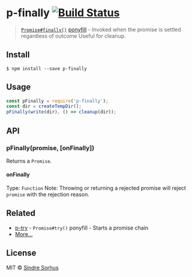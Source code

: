 # p-finally [![Build Status](https://travis-ci.org/sindresorhus/p-finally.svg?branch=master)](https://travis-ci.org/sindresorhus/p-finally)
> [`Promise#finally()`](https://github.com/tc39/proposal-promise-finally) [ponyfill](https://ponyfill.com) - Invoked when the promise is settled regardless of outcome
Useful for cleanup.
## Install
```
$ npm install --save p-finally
```
## Usage
```js
const pFinally = require('p-finally');
const dir = createTempDir();
pFinally(write(dir), () => cleanup(dir));
```
## API
### pFinally(promise, [onFinally])
Returns a `Promise`.
#### onFinally
Type: `Function`
Note: Throwing or returning a rejected promise will reject `promise` with the rejection reason.
## Related
- [p-try](https://github.com/sindresorhus/p-try) - `Promise#try()` ponyfill - Starts a promise chain
- [More…](https://github.com/sindresorhus/promise-fun)
## License
MIT © [Sindre Sorhus](https://sindresorhus.com)
